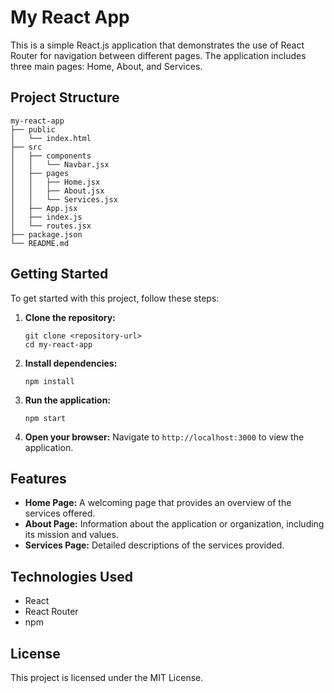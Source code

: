# My React App

This is a simple React.js application that demonstrates the use of React Router for navigation between different pages. The application includes three main pages: Home, About, and Services.

## Project Structure

```
my-react-app
├── public
│   └── index.html
├── src
│   ├── components
│   │   └── Navbar.jsx
│   ├── pages
│   │   ├── Home.jsx
│   │   ├── About.jsx
│   │   └── Services.jsx
│   ├── App.jsx
│   ├── index.js
│   └── routes.jsx
├── package.json
└── README.md
```

## Getting Started

To get started with this project, follow these steps:

1. **Clone the repository:**
   ```
   git clone <repository-url>
   cd my-react-app
   ```

2. **Install dependencies:**
   ```
   npm install
   ```

3. **Run the application:**
   ```
   npm start
   ```

4. **Open your browser:**
   Navigate to `http://localhost:3000` to view the application.

## Features

- **Home Page:** A welcoming page that provides an overview of the services offered.
- **About Page:** Information about the application or organization, including its mission and values.
- **Services Page:** Detailed descriptions of the services provided.

## Technologies Used

- React
- React Router
- npm

## License

This project is licensed under the MIT License.